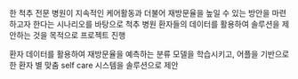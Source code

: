 한 척추 전문 병원이 지속적인 케어활동과 더불어 재방문율을 높일 수 있는 방안을 마련하고자 한다는 시나리오를 바탕으로 척추 병원 환자들의 데이터를 활용하여 솔루션을 제안하는 것을 목적으로 프로젝트 진행

환자 데이터를 활용하여 재방문율을 예측하는 분류 모델을 학습시키고, 어플을 기반으로 한 환자 별 맞춤 self care 시스템을 솔루션으로 제안
